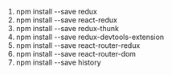 1. npm install --save redux
2. npm install --save react-redux
3. npm install --save redux-thunk
4. npm install --save redux-devtools-extension
5. npm install --save react-router-redux
6. npm install --save react-router-dom
7. npm install --save history
 